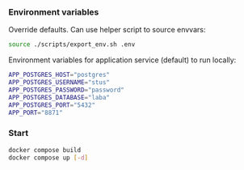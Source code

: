 ### Environment variables

Override defaults. Can use helper script to source envvars:

```bash
source ./scripts/export_env.sh .env
```

Environment variables for application service (default) to run locally:

```bash
APP_POSTGRES_HOST="postgres"
APP_POSTGRES_USERNAME="stus"
APP_POSTGRES_PASSWORD="password"
APP_POSTGRES_DATABASE="laba"
APP_POSTGRES_PORT="5432"
APP_PORT="8871"
```
### Start

```sh
docker compose build
docker compose up [-d]
```
